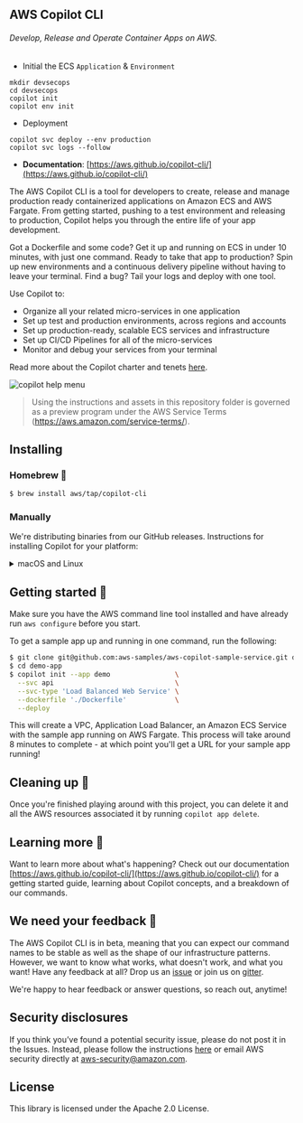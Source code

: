 ## AWS Copilot CLI
###### _Develop, Release and Operate Container Apps on AWS._

- Initial the ECS `Application` & `Environment`

```
mkdir devsecops
cd devsecops
copilot init
copilot env init
```

- Deployment

```
copilot svc deploy --env production
copilot svc logs --follow
```

* **Documentation**: [https://aws.github.io/copilot-cli/](https://aws.github.io/copilot-cli/)

The AWS Copilot CLI is a tool for developers to create, release and manage production ready containerized applications on Amazon ECS and AWS Fargate.
From getting started, pushing to a test environment and releasing to production, Copilot helps you through the entire life of your app development.

Got a Dockerfile and some code? Get it up and running on ECS in under 10 minutes, with just one command. Ready to take that app to production? Spin up new environments and a continuous delivery pipeline without having to leave your terminal. Find a bug? Tail your logs and deploy with one tool.

Use Copilot to:
* Organize all your related micro-services in one application
* Set up test and production environments, across regions and accounts
* Set up production-ready, scalable ECS services and infrastructure
* Set up CI/CD Pipelines for all of the micro-services
* Monitor and debug your services from your terminal

Read more about the Copilot charter and tenets [here](CHARTER.md).

![copilot help menu](https://user-images.githubusercontent.com/828419/85797638-e181ae00-b6f0-11ea-8751-3a7552e3fa7f.png)

> Using the instructions and assets in this repository folder is governed as a preview program under the AWS Service Terms (https://aws.amazon.com/service-terms/).

## Installing

### Homebrew 🍻

```sh
$ brew install aws/tap/copilot-cli
```

### Manually 
We're distributing binaries from our GitHub releases. Instructions for installing Copilot for your platform:

<details>
  <summary>macOS and Linux</summary>


| Platform | Command to install |
|---------|---------
| macOS | `curl -Lo /usr/local/bin/copilot https://github.com/aws/copilot-cli/releases/download/v0.1.0/copilot-darwin-v0.1.0 && chmod +x /usr/local/bin/copilot && copilot --help` |
| Linux | `curl -Lo /usr/local/bin/copilot https://github.com/aws/copilot-cli/releases/download/v0.1.0/copilot-linux-v0.1.0 && chmod +x /usr/local/bin/copilot && copilot --help` |

</details>


## Getting started 🌱

Make sure you have the AWS command line tool installed and have already run `aws configure` before you start.

To get a sample app up and running in one command, run the following:

```sh
$ git clone git@github.com:aws-samples/aws-copilot-sample-service.git demo-app
$ cd demo-app
$ copilot init --app demo                \
  --svc api                              \
  --svc-type 'Load Balanced Web Service' \
  --dockerfile './Dockerfile'            \
  --deploy
```

This will create a VPC, Application Load Balancer, an Amazon ECS Service with the sample app running on AWS Fargate. This process will take around 8 minutes to complete - at which point you'll get a URL for your sample app running!

## Cleaning up 🧹

Once you're finished playing around with this project, you can delete it and all the AWS resources associated it by running `copilot app delete`.

## Learning more 📖

Want to learn more about what's happening? Check out our documentation [https://aws.github.io/copilot-cli/](https://aws.github.io/copilot-cli/) for a getting started guide, learning about Copilot concepts, and a breakdown of our commands. 

## We need your feedback 🙏

The AWS Copilot CLI is in beta, meaning that you can expect our command names to be stable as well as the shape of our 
infrastructure patterns. However, we want to know what works, what doesn't work, and what you want! 
Have any feedback at all? Drop us an [issue](https://github.com/aws/copilot-cli/issues/new) or join us on [gitter](https://gitter.im/aws/copilot-cli?utm_source=badge&utm_medium=badge&utm_campaign=pr-badge&utm_content=badge).

We're happy to hear feedback or answer questions, so reach out, anytime!

## Security disclosures

If you think you’ve found a potential security issue, please do not post it in the Issues. Instead, please follow the instructions [here](https://aws.amazon.com/security/vulnerability-reporting/) or email AWS security directly at [aws-security@amazon.com](mailto:aws-security@amazon.com).

## License
This library is licensed under the Apache 2.0 License.